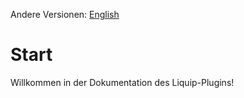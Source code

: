 Andere Versionen: [English](https://liquip.github.io/docs-en)

# Start
Willkommen in der Dokumentation des Liquip-Plugins!